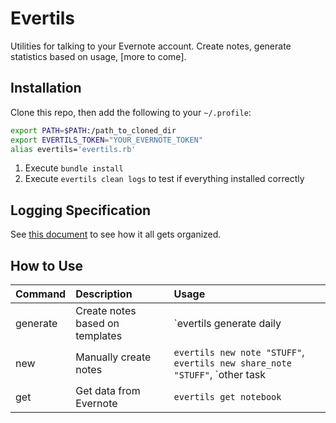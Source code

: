 # Evertils

Utilities for talking to your Evernote account.  Create notes, generate statistics based on usage, [more to come].

## Installation

Clone this repo, then add the following to your `~/.profile`:

```bash
export PATH=$PATH:/path_to_cloned_dir
export EVERTILS_TOKEN="YOUR_EVERNOTE_TOKEN"
alias evertils='evertils.rb'
```

1. Execute `bundle install`
2. Execute `evertils clean logs` to test if everything installed correctly

## Logging Specification
See [this document](LOGGING_SPECIFICATION.md) to see how it all gets organized.

## How to Use

|Command|Description|Usage|
|:--------------|:-----------|:-------------|
|generate|Create notes based on templates|`evertils generate daily|weekly|monthly`|
|new|Manually create notes|`evertils new note "STUFF"`, `evertils new share_note "STUFF"`, `other task | evertils new share_note --title="Piped data note"`|
|get|Get data from Evernote|`evertils get notebook`|
